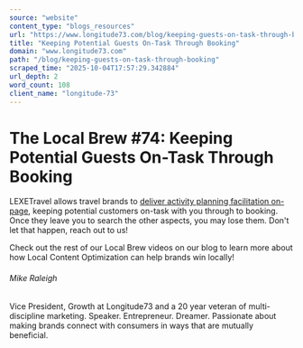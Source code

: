 ```yaml
---
source: "website"
content_type: "blogs_resources"
url: "https://www.longitude73.com/blog/keeping-guests-on-task-through-booking"
title: "Keeping Potential Guests On-Task Through Booking"
domain: "www.longitude73.com"
path: "/blog/keeping-guests-on-task-through-booking"
scraped_time: "2025-10-04T17:57:29.342884"
url_depth: 2
word_count: 108
client_name: "longitude-73"
---
```


# The Local Brew #74: Keeping Potential Guests On-Task Through Booking

LEXETravel allows travel brands to [deliver activity planning facilitation on-page](/blog/the-local-brew-58-hotels-are-you-missing-out-on-an-opportunity-to-drive-direct-bookings), keeping potential customers on-task with you through to booking. Once they leave you to search the other aspects, you may lose them. Don't let that happen, reach out to us!

Check out the rest of our Local Brew videos on our blog to learn more about how Local Content Optimization can help brands win locally!

###### Mike Raleigh

Vice President, Growth at Longitude73 and a 20 year veteran of multi-discipline marketing. Speaker. Entrepreneur. Dreamer. Passionate about making brands connect with consumers in ways that are mutually beneficial.